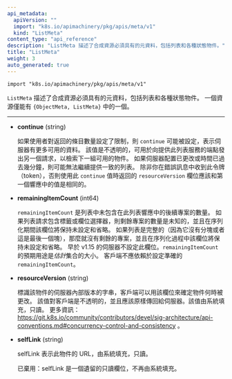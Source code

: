 ```yaml
---
api_metadata:
  apiVersion: ""
  import: "k8s.io/apimachinery/pkg/apis/meta/v1"
  kind: "ListMeta"
content_type: "api_reference"
description: "ListMeta 描述了合成資源必須具有的元資料，包括列表和各種狀態物件。"
title: "ListMeta"
weight: 3
auto_generated: true
---
```


<!--
api_metadata:
  apiVersion: ""
  import: "k8s.io/apimachinery/pkg/apis/meta/v1"
  kind: "ListMeta"
content_type: "api_reference"
description: "ListMeta describes metadata that synthetic resources must have, including lists and various status objects."
title: "ListMeta"
weight: 3
auto_generated: true
-->


`import "k8s.io/apimachinery/pkg/apis/meta/v1"`

<!--
ListMeta describes metadata that synthetic resources must have, including lists and various status objects. A resource may have only one of {ObjectMeta, ListMeta}.
-->
`ListMeta` 描述了合成資源必須具有的元資料，包括列表和各種狀態物件。
一個資源僅能有 `{ObjectMeta, ListMeta}` 中的一個。

<hr>

<!--
- **continue** (string)

  continue may be set if the user set a limit on the number of items returned, and indicates that the server has more data available. The value is opaque and may be used to issue another request to the endpoint that served this list to retrieve the next set of available objects. Continuing a consistent list may not be possible if the server configuration has changed or more than a few minutes have passed. The resourceVersion field returned when using this continue value will be identical to the value in the first response, unless you have received this token from an error message.
-->

- **continue** (string)

  如果使用者對返回的條目數量設定了限制，則 `continue` 可能被設定，表示伺服器有更多可用的資料。
  該值是不透明的，可用於向提供此列表服務的端點發出另一個請求，以檢索下一組可用的物件。
  如果伺服器配置已更改或時間已過去幾分鐘，則可能無法繼續提供一致的列表。
  除非你在錯誤訊息中收到此令牌（token），否則使用此 `continue` 值時返回的 `resourceVersion` 
  欄位應該和第一個響應中的值是相同的。

<!--
- **remainingItemCount** (int64)

  remainingItemCount is the number of subsequent items in the list which are not included in this list response. If the list request contained label or field selectors, then the number of remaining items is unknown and the field will be left unset and omitted during serialization. If the list is complete (either because it is not chunking or because this is the last chunk), then there are no more remaining items and this field will be left unset and omitted during serialization. Servers older than v1.15 do not set this field. The intended use of the remainingItemCount is *estimating* the size of a collection. Clients should not rely on the remainingItemCount to be set or to be exact.
-->

- **remainingItemCount** (int64)

  `remainingItemCount` 是列表中未包含在此列表響應中的後續專案的數量。
  如果列表請求包含標籤或欄位選擇器，則剩餘專案的數量是未知的，並且在序列化期間該欄位將保持未設定和省略。
  如果列表是完整的（因為它沒有分塊或者這是最後一個塊），那麼就沒有剩餘的專案，並且在序列化過程中該欄位將保持未設定和省略。
  早於 v1.15 的伺服器不設定此欄位。`remainingItemCount` 的預期用途是*估計*集合的大小。
  客戶端不應依賴於設定準確的 `remainingItemCount`。

<!--
- **resourceVersion** (string)

  String that identifies the server's internal version of this object that can be used by clients to determine when objects have changed. Value must be treated as opaque by clients and passed unmodified back to the server. Populated by the system. Read-only. More info: https://git.k8s.io/community/contributors/devel/sig-architecture/api-conventions.md#concurrency-control-and-consistency
-->

- **resourceVersion** (string)

  標識該物件的伺服器內部版本的字串，客戶端可以用該欄位來確定物件何時被更改。
  該值對客戶端是不透明的，並且應該原樣傳回給伺服器。該值由系統填充，只讀。
  更多資訊： https://git.k8s.io/community/contributors/devel/sig-architecture/api-conventions.md#concurrency-control-and-consistency 。

<!--
  Deprecated: selfLink is a legacy read-only field that is no longer populated by the system.
-->

- **selfLink** (string)
  
  selfLink 表示此物件的 URL，由系統填充，只讀。
  
  已棄用：selfLink 是一個遺留的只讀欄位，不再由系統填充。





